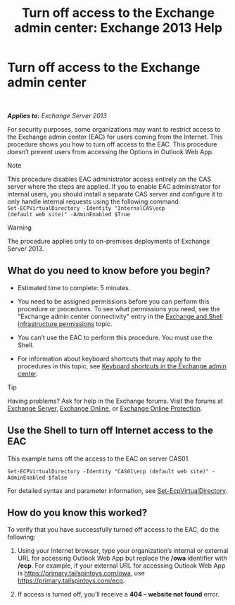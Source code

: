 ﻿---
title: 'Turn off access to the Exchange admin center: Exchange 2013 Help'
TOCTitle: Turn off access to the Exchange admin center
ms:assetid: 49f4fa77-1722-4703-81c9-8724ae0334fb
ms:mtpsurl: https://technet.microsoft.com/en-us/library/JJ218639(v=EXCHG.150)
ms:contentKeyID: 48385052
ms.date: 12/09/2016
mtps_version: v=EXCHG.150
---

# Turn off access to the Exchange admin center

 

_**Applies to:** Exchange Server 2013_


For security purposes, some organizations may want to restrict access to the Exchange admin center (EAC) for users coming from the Internet. This procedure shows you how to turn off access to the EAC. This procedure doesn’t prevent users from accessing the Options in Outlook Web App.


> [!NOTE]
> This procedure disables EAC administrator access entirely on the CAS server where the steps are applied. If you to enable EAC administrator for internal users, you should install a separate CAS server and configure it to only handle internal requests using the following command:<BR><CODE>Set-ECPVirtualDirectory -Identity "InternalCAS\ecp (default web site)" -AdminEnabled $True</CODE>




> [!WARNING]
> The procedure applies only to on-premises deployments of Exchange Server 2013.



## What do you need to know before you begin?

  - Estimated time to complete: 5 minutes.

  - You need to be assigned permissions before you can perform this procedure or procedures. To see what permissions you need, see the "Exchange admin center connectivity" entry in the [Exchange and Shell infrastructure permissions](exchange-and-shell-infrastructure-permissions-exchange-2013-help.md) topic.

  - You can’t use the EAC to perform this procedure. You must use the Shell.

  - For information about keyboard shortcuts that may apply to the procedures in this topic, see [Keyboard shortcuts in the Exchange admin center](keyboard-shortcuts-in-the-exchange-admin-center-exchange-online-protection-help.md).


> [!TIP]
> Having problems? Ask for help in the Exchange forums. Visit the forums at <A href="https://go.microsoft.com/fwlink/p/?linkid=60612">Exchange Server</A>, <A href="https://go.microsoft.com/fwlink/p/?linkid=267542">Exchange Online</A>, or <A href="https://go.microsoft.com/fwlink/p/?linkid=285351">Exchange Online Protection</A>.



## Use the Shell to turn off Internet access to the EAC

This example turns off the access to the EAC on server CAS01.

    Set-ECPVirtualDirectory -Identity "CAS01\ecp (default web site)" -AdminEnabled $false

For detailed syntax and parameter information, see [Set-EcpVirtualDirectory](https://technet.microsoft.com/en-us/library/dd297991\(v=exchg.150\)).

## How do you know this worked?

To verify that you have successfully turned off access to the EAC, do the following:

1.  Using your Internet browser, type your organization’s internal or external URL for accessing Outlook Web App but replace the **/owa** identifier with **/ecp**. For example, if your external URL for accessing Outlook Web App is https://primary.tailspintoys.com/owa, use https://primary.tailspintoys.com/ecp.

2.  If access is turned off, you’ll receive a **404 – website not found** error.

